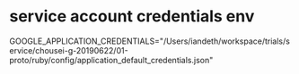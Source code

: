 # service account credentials env
GOOGLE_APPLICATION_CREDENTIALS="/Users/iandeth/workspace/trials/service/chousei-g-20190622/01-proto/ruby/config/application_default_credentials.json"
